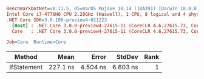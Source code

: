``` ini

BenchmarkDotNet=v0.11.5, OS=macOS Mojave 10.14 (18A391) [Darwin 18.0.0]
Intel Core i7-4770HQ CPU 2.20GHz (Haswell), 1 CPU, 8 logical and 4 physical cores
.NET Core SDK=3.0.100-preview4-011223
  [Host] : .NET Core 3.0.0-preview4-27615-11 (CoreCLR 4.6.27615.73, CoreFX 4.700.19.21213), 64bit RyuJIT
  Core   : .NET Core 3.0.0-preview4-27615-11 (CoreCLR 4.6.27615.73, CoreFX 4.700.19.21213), 64bit RyuJIT

Job=Core  Runtime=Core  

```
|      Method |     Mean |    Error |   StdDev | Rank |
|------------ |---------:|---------:|---------:|-----:|
| IfStatement | 227.1 ns | 4.504 ns | 6.603 ns |    1 |
